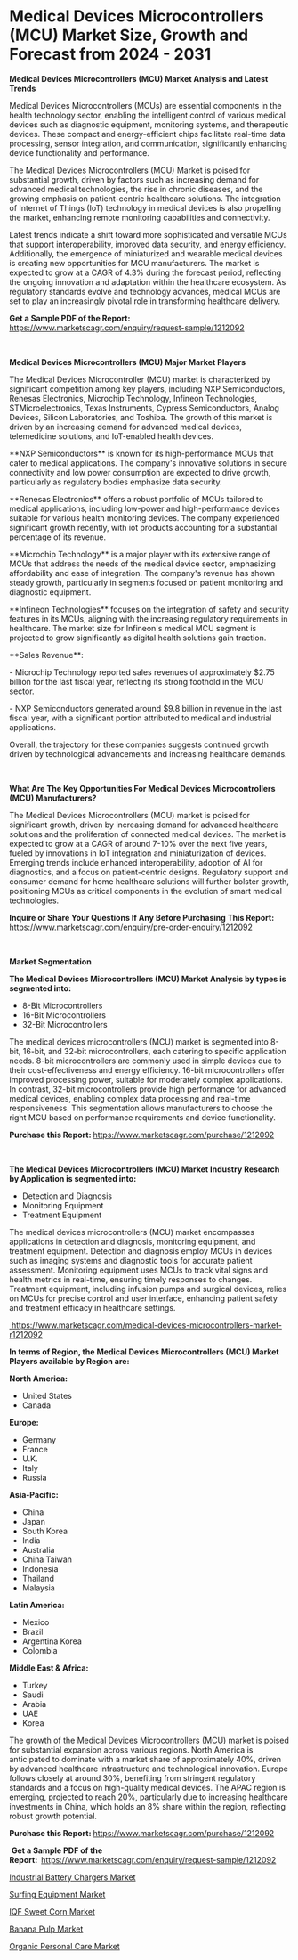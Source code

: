 <p><h1>Medical Devices Microcontrollers (MCU) Market Size, Growth and Forecast from 2024 - 2031</h1></p><p><strong>Medical Devices Microcontrollers (MCU) Market Analysis and Latest Trends</strong></p>
<p><p>Medical Devices Microcontrollers (MCUs) are essential components in the health technology sector, enabling the intelligent control of various medical devices such as diagnostic equipment, monitoring systems, and therapeutic devices. These compact and energy-efficient chips facilitate real-time data processing, sensor integration, and communication, significantly enhancing device functionality and performance.</p><p>The Medical Devices Microcontrollers (MCU) Market is poised for substantial growth, driven by factors such as increasing demand for advanced medical technologies, the rise in chronic diseases, and the growing emphasis on patient-centric healthcare solutions. The integration of Internet of Things (IoT) technology in medical devices is also propelling the market, enhancing remote monitoring capabilities and connectivity.</p><p>Latest trends indicate a shift toward more sophisticated and versatile MCUs that support interoperability, improved data security, and energy efficiency. Additionally, the emergence of miniaturized and wearable medical devices is creating new opportunities for MCU manufacturers. The market is expected to grow at a CAGR of 4.3% during the forecast period, reflecting the ongoing innovation and adaptation within the healthcare ecosystem. As regulatory standards evolve and technology advances, medical MCUs are set to play an increasingly pivotal role in transforming healthcare delivery.</p></p>
<p><strong>Get a Sample PDF of the Report:&nbsp;</strong> <a href="https://www.marketscagr.com/enquiry/request-sample/1212092?utm_campaign=1848&utm_medium=2&utm_source=Github&utm_content=ia&utm_term=17122024&utm_id=medical-devices-microcontrollers-mcu">https://www.marketscagr.com/enquiry/request-sample/1212092</a></p>
<p>&nbsp;</p>
<p><strong>Medical Devices Microcontrollers (MCU) Major Market Players</strong></p>
<p><p>The Medical Devices Microcontroller (MCU) market is characterized by significant competition among key players, including NXP Semiconductors, Renesas Electronics, Microchip Technology, Infineon Technologies, STMicroelectronics, Texas Instruments, Cypress Semiconductors, Analog Devices, Silicon Laboratories, and Toshiba. The growth of this market is driven by an increasing demand for advanced medical devices, telemedicine solutions, and IoT-enabled health devices.</p><p>**NXP Semiconductors** is known for its high-performance MCUs that cater to medical applications. The company's innovative solutions in secure connectivity and low power consumption are expected to drive growth, particularly as regulatory bodies emphasize data security. </p><p>**Renesas Electronics** offers a robust portfolio of MCUs tailored to medical applications, including low-power and high-performance devices suitable for various health monitoring devices. The company experienced significant growth recently, with iot products accounting for a substantial percentage of its revenue.</p><p>**Microchip Technology** is a major player with its extensive range of MCUs that address the needs of the medical device sector, emphasizing affordability and ease of integration. The company's revenue has shown steady growth, particularly in segments focused on patient monitoring and diagnostic equipment.</p><p>**Infineon Technologies** focuses on the integration of safety and security features in its MCUs, aligning with the increasing regulatory requirements in healthcare. The market size for Infineon's medical MCU segment is projected to grow significantly as digital health solutions gain traction.</p><p>**Sales Revenue**: </p><p>- Microchip Technology reported sales revenues of approximately $2.75 billion for the last fiscal year, reflecting its strong foothold in the MCU sector.</p><p>- NXP Semiconductors generated around $9.8 billion in revenue in the last fiscal year, with a significant portion attributed to medical and industrial applications.</p><p>Overall, the trajectory for these companies suggests continued growth driven by technological advancements and increasing healthcare demands.</p></p>
<p>&nbsp;</p>
<p><strong>What Are The Key Opportunities For Medical Devices Microcontrollers (MCU) Manufacturers?</strong></p>
<p><p>The Medical Devices Microcontrollers (MCU) market is poised for significant growth, driven by increasing demand for advanced healthcare solutions and the proliferation of connected medical devices. The market is expected to grow at a CAGR of around 7-10% over the next five years, fueled by innovations in IoT integration and miniaturization of devices. Emerging trends include enhanced interoperability, adoption of AI for diagnostics, and a focus on patient-centric designs. Regulatory support and consumer demand for home healthcare solutions will further bolster growth, positioning MCUs as critical components in the evolution of smart medical technologies.</p></p>
<p><strong>Inquire or Share Your Questions If Any Before Purchasing This Report:</strong> <a href="https://www.marketscagr.com/enquiry/pre-order-enquiry/1212092?utm_campaign=1848&utm_medium=2&utm_source=Github&utm_content=ia&utm_term=17122024&utm_id=medical-devices-microcontrollers-mcu">https://www.marketscagr.com/enquiry/pre-order-enquiry/1212092</a></p>
<p>&nbsp;</p>
<p><strong>Market Segmentation</strong></p>
<p><strong>The Medical Devices Microcontrollers (MCU) Market Analysis by types is segmented into:</strong></p>
<p><ul><li>8-Bit Microcontrollers</li><li>16-Bit Microcontrollers</li><li>32-Bit Microcontrollers</li></ul></p>
<p><p>The medical devices microcontrollers (MCU) market is segmented into 8-bit, 16-bit, and 32-bit microcontrollers, each catering to specific application needs. 8-bit microcontrollers are commonly used in simple devices due to their cost-effectiveness and energy efficiency. 16-bit microcontrollers offer improved processing power, suitable for moderately complex applications. In contrast, 32-bit microcontrollers provide high performance for advanced medical devices, enabling complex data processing and real-time responsiveness. This segmentation allows manufacturers to choose the right MCU based on performance requirements and device functionality.</p></p>
<p><strong>Purchase this Report:&nbsp;</strong><a href="https://www.marketscagr.com/purchase/1212092?utm_campaign=1848&utm_medium=2&utm_source=Github&utm_content=ia&utm_term=17122024&utm_id=medical-devices-microcontrollers-mcu">https://www.marketscagr.com/purchase/1212092</a></p>
<p>&nbsp;</p>
<p><strong>The Medical Devices Microcontrollers (MCU) Market Industry Research by Application is segmented into:</strong></p>
<p><ul><li>Detection and Diagnosis</li><li>Monitoring Equipment</li><li>Treatment Equipment</li></ul></p>
<p><p>The medical devices microcontrollers (MCU) market encompasses applications in detection and diagnosis, monitoring equipment, and treatment equipment. Detection and diagnosis employ MCUs in devices such as imaging systems and diagnostic tools for accurate patient assessment. Monitoring equipment uses MCUs to track vital signs and health metrics in real-time, ensuring timely responses to changes. Treatment equipment, including infusion pumps and surgical devices, relies on MCUs for precise control and user interface, enhancing patient safety and treatment efficacy in healthcare settings.</p></p>
<p><a href="https://www.marketscagr.com/medical-devices-microcontrollers-market-r1212092?utm_campaign=1848&utm_medium=2&utm_source=Github&utm_content=ia&utm_term=17122024&utm_id=medical-devices-microcontrollers-mcu">&nbsp;https://www.marketscagr.com/medical-devices-microcontrollers-market-r1212092</a></p>
<p><strong>In terms of Region, the Medical Devices Microcontrollers (MCU) Market Players available by Region are:</strong></p>
<p>
    <p> <strong> North America: </strong>
        <ul>
            <li>United States</li>
            <li>Canada</li>
        </ul>
        </p> 
    <p> <strong> Europe: </strong>
        <ul>
            <li>Germany</li>
            <li>France</li>
            <li>U.K.</li>
            <li>Italy</li>
            <li>Russia</li>
        </ul>
        </p> 
    <p> <strong> Asia-Pacific: </strong>
        <ul>
            <li>China</li>
            <li>Japan</li>
            <li>South Korea</li>
            <li>India</li>
            <li>Australia</li>
            <li>China Taiwan</li>
            <li>Indonesia</li>
            <li>Thailand</li>
            <li>Malaysia</li>
        </ul>
        </p> 
    <p> <strong> Latin America: </strong>
        <ul>
            <li>Mexico</li>
            <li>Brazil</li>
            <li>Argentina Korea</li>
            <li>Colombia</li>
        </ul>
        </p> 
    <p> <strong> Middle East & Africa: </strong>
        <ul>
            <li>Turkey</li>
            <li>Saudi</li>
            <li>Arabia</li>
            <li>UAE</li>
            <li>Korea</li>
        </ul>
    </p>
    </p>
<p><p>The growth of the Medical Devices Microcontrollers (MCU) market is poised for substantial expansion across various regions. North America is anticipated to dominate with a market share of approximately 40%, driven by advanced healthcare infrastructure and technological innovation. Europe follows closely at around 30%, benefiting from stringent regulatory standards and a focus on high-quality medical devices. The APAC region is emerging, projected to reach 20%, particularly due to increasing healthcare investments in China, which holds an 8% share within the region, reflecting robust growth potential.</p></p>
<p><strong>Purchase this Report: </strong><a href="https://www.marketscagr.com/purchase/1212092?utm_campaign=1848&utm_medium=2&utm_source=Github&utm_content=ia&utm_term=17122024&utm_id=medical-devices-microcontrollers-mcu">https://www.marketscagr.com/purchase/1212092</a></p>
<p>&nbsp;<strong>Get a Sample PDF of the Report:&nbsp;&nbsp;</strong><a href="https://www.marketscagr.com/enquiry/request-sample/1212092?utm_campaign=1848&utm_medium=2&utm_source=Github&utm_content=ia&utm_term=17122024&utm_id=medical-devices-microcontrollers-mcu">https://www.marketscagr.com/enquiry/request-sample/1212092</a></p>
<p><strong></strong></p>
<p><p><a href="https://www.linkedin.com/pulse/future-outlook-industrial-battery-chargers-market-20242031-tb1sf?utm_campaign=1848&utm_medium=2&utm_source=Github&utm_content=ia&utm_term=17122024&utm_id=medical-devices-microcontrollers-mcu">Industrial Battery Chargers Market</a></p><p><a href="https://www.linkedin.com/pulse/surfing-equipment-market-size-global-industry-analysis-growth-nr3qe?utm_campaign=1848&utm_medium=2&utm_source=Github&utm_content=ia&utm_term=17122024&utm_id=medical-devices-microcontrollers-mcu">Surfing Equipment Market</a></p><p><a href="https://www.linkedin.com/pulse/iqf-sweet-corn-market-growth-forecast-20242031-42-cagr-key-inpef?utm_campaign=1848&utm_medium=2&utm_source=Github&utm_content=ia&utm_term=17122024&utm_id=medical-devices-microcontrollers-mcu">IQF Sweet Corn Market</a></p><p><a href="https://www.linkedin.com/pulse/how-banana-pulp-market-expectd-grow-74-cagr-upcoming-years-f8rlf?utm_campaign=1848&utm_medium=2&utm_source=Github&utm_content=ia&utm_term=17122024&utm_id=medical-devices-microcontrollers-mcu">Banana Pulp Market</a></p><p><a href="https://www.linkedin.com/pulse/organic-personal-care-market-global-share-ranking-overall-pyhbe?utm_campaign=1848&utm_medium=2&utm_source=Github&utm_content=ia&utm_term=17122024&utm_id=medical-devices-microcontrollers-mcu">Organic Personal Care Market</a></p></p>